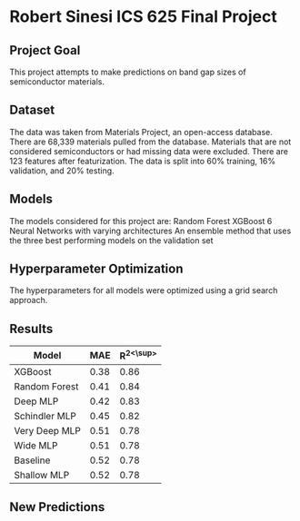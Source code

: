 # Robert Sinesi ICS 625 Final Project
## Project Goal
This project attempts to make predictions on band gap sizes of semiconductor materials.
## Dataset
The data was taken from Materials Project, an open-access database. There are 68,339 materials pulled from the database. Materials that are not considered semiconductors or had missing data were excluded. There are 123 features after featurization. The data is split into 60% training, 16% validation, and 20% testing. 
## Models
The models considered for this project are:
Random Forest
XGBoost
6 Neural Networks with varying architectures
An ensemble method that uses the three best performing models on the validation set
## Hyperparameter Optimization
The hyperparameters for all models were optimized using a grid search approach.
## Results
| Model | MAE | R<sup>2<\sup> |
| ------------- | ------------- | ------------- |
| XGBoost | 0.38 | 0.86 |
| Random Forest | 0.41 | 0.84 |
| Deep MLP | 0.42 | 0.83 |
| Schindler MLP | 0.45 | 0.82 |
| Very Deep MLP | 0.51 | 0.78 |
| Wide MLP | 0.51 | 0.78 |
| Baseline | 0.52 | 0.78 |
| Shallow MLP | 0.52 | 0.78 |
## New Predictions
